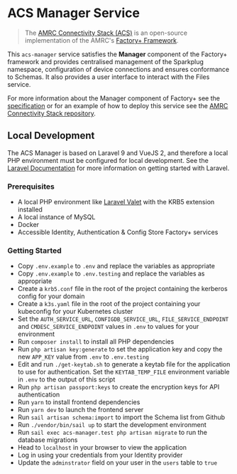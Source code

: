 # ACS Manager Service

> The [AMRC Connectivity Stack (ACS)](https://github.com/AMRC-FactoryPlus/amrc-connectivity-stack) is an open-source implementation of the AMRC's [Factory+ Framework](https://factoryplus.app.amrc.co.uk).

This `acs-manager` service satisfies the **Manager** component of the Factory+ framework and provides centralised management of the Sparkplug namespace, configuration of device connections and ensures conformance to Schemas. It also provides a user interface to interact with the Files service.

For more information about the Manager component of Factory+ see the [specification](https://factoryplus.app.amrc.co.uk) or for an example of how to deploy this service see the [AMRC Connectivity Stack repository](https://github.com/AMRC-FactoryPlus/amrc-connectivity-stack).

## Local Development

The ACS Manager is based on Laravel 9 and VueJS 2, and therefore a local PHP environment must be configured for local development. See the [Laravel Documentation](https://laravel.com/) for more information on getting started with Laravel.

### Prerequisites
- A local PHP environment like [Laravel Valet](https://laravel.com/docs/10.x/valet) with the KRB5 extension installed
- A local instance of MySQL
- Docker
- Accessible Identity, Authentication & Config Store Factory+ services

### Getting Started
- Copy `.env.example` to `.env` and replace the variables as appropriate
- Copy `.env.example` to `.env.testing` and replace the variables as appropriate
- Create a `krb5.conf` file in the root of the project containing the kerberos config for your domain
- Create a `k3s.yaml` file in the root of the project containing your kubeconfig for your Kubernetes cluster
- Set the `AUTH_SERVICE_URL`, `CONFIGDB_SERVICE_URL`, `FILE_SERVICE_ENDPOINT` and `CMDESC_SERVICE_ENDPOINT` values in `.env` to values for your environment
- Run `composer install` to install all PHP dependencies
- Run `php artisan key:generate` to set the application key and copy the new `APP_KEY` value from `.env` to `.env.testing`
- Edit and run `./get-keytab.sh` to generate a keytab file for the application to use for authentication. Set the `KEYTAB_TEMP_FILE` environment variable in `.env` to the output of this script
- Run `php artisan passport:keys` to create the encryption keys for API authentication 
- Run `yarn` to install frontend dependencies 
- Run `yarn dev` to launch the frontend server 
- Run `sail artisan schema:import` to import the Schema list from Github
- Run `./vendor/bin/sail up` to start the development environment
- Run `sail exec acs-manager.test php artisan migrate` to run the database migrations
- Head to `localhost` in your browser to view the application
- Log in using your credentials from your Identity provider
- Update the `adminstrator` field on your user in the `users` table to `true`
